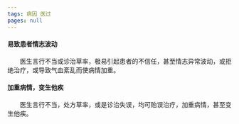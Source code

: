 ```yaml
---
tags: 病因 医过
pages: null
---
```

#### 易致患者情志波动
&emsp;&emsp;医生言行不当或诊治草率，极易引起患者的不信任，甚至情志异常波动，或拒绝治疗，或导致气血紊乱而使病情加重。

#### 加重病情，变生他疾
&emsp;&emsp;医生言行不当，处方草率，或是诊治失误，均可贻误治疗，加重病情，甚至变生他疾。